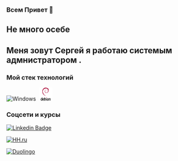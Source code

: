 ### Всем Привет  👋

## Не много осебе 
Меня зовут **Сергей** я работаю системым адмнистратором .
- 

### Мой стек технологий
<div id="badges">
    <img src="https://cdn.jsdelivr.net/gh/devicons/devicon/icons/windows8/windows8-original.svg" 
    title="windows" alt="Windows" width="35" height="35"/>&nbsp;
    <img src="https://github.com/devicons/devicon/blob/master/icons/debian/debian-original-wordmark.svg" 
    title="Debian" alt="Debian" width="35" height="35"/>&nbsp;
</div>

          
             

### Соцсети и курсы 
[![Linkedin Badge](https://img.shields.io/badge/-linkedin-blue?style=flat&logo=Linkedin&logoColor=white)](your-linkedin-url)

[![HH.ru](https://img.shields.io/badge/-headhunter-red?style=flat)](https://hh.ru/resume/5f71daa3ff07b3bad40039ed1f41535a764e52)

[![Duolingo](https://img.shields.io/badge/-duolingo-white?style=flat&logo=duolingo)]()


